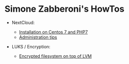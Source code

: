 # Simone Zabberoni's HowTos



- NextCloud:
    - [Installation on Centos 7 and PHP7](https://github.com/Simone-Zabberoni/mini-howtos/blob/master/nextcloud/nextcloud-on-centos7.md)
    - [Administration tips](https://github.com/Simone-Zabberoni/mini-howtos/blob/master/nextcloud/nextcloud-admin-tips.md)

- LUKS / Encryption:
    - [Encrypted filesystem on top of LVM](https://github.com/Simone-Zabberoni/mini-howtos/blob/master/encrypted-fs/luks-over-lvm.md)





